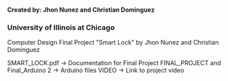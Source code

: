 <h4> Created by: Jhon Nunez and Christian Dominguez </h4>
<h3> University of Illinois at Chicago </h3>

Computer Design Final Project "Smart Lock" by Jhon Nunez and Christian Dominguez

SMART_LOCK.pdf 				-> Documentation for Final Project
FINAL_PROJECT and Final_Arduino 2 	-> Arduino files
VIDEO 					-> Link to project video
